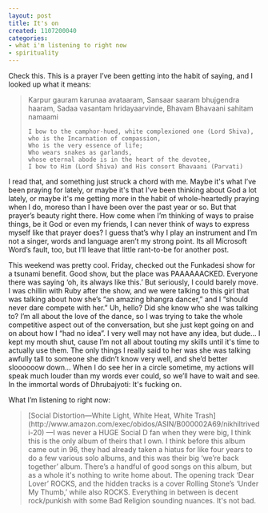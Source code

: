 ```yaml
---
layout: post
title: It's on
created: 1107200040
categories:
- what i'm listening to right now
- spirituality
---
```

Check this. This is a prayer I’ve been getting into the habit of saying, and I looked up what it means:

<blockquote>
    Karpur gauram karunaa avataaram,
    Sansaar saaram bhujgendra haaram,
    Sadaa vasantam hridayaarvinde,
    Bhavam Bhavaani sahitam namaami

    I bow to the camphor-hued, white complexioned one (Lord Shiva),
    who is the Incarnation of compassion,
    Who is the very essence of life;
    Who wears snakes as garlands,
    whose eternal abode is in the heart of the devotee,
    I bow to Him (Lord Shiva) and His consort Bhavaani (Parvati)
</blockquote>

I read that, and something just struck a chord with me. Maybe it's what I’ve been praying for lately, or maybe it's that I’ve been thinking about God a lot lately, or maybe it's me getting more in the habit of whole-heartedly praying when I do, moreso than I have been over the past year or so. But that prayer’s beauty right there. How come when I’m thinking of ways to praise things, be it God or even my friends, I can never think of ways to express myself like that prayer does? I guess that’s why I play an instrument and I’m not a singer, words and language aren’t my strong point. Its all Microsoft Word’s fault, too, but I’ll leave that little rant-to-be for another post.

This weekend was pretty cool. Friday, checked out the Funkadesi show for a tsunami benefit. Good show, but the place was PAAAAAACKED. Everyone there was saying ‘oh, its always like this.’ But seriously, I could barely move. I was chillin with Ruby after the show, and we were talking to this girl that was talking about how she’s “an amazing bhangra dancer,” and I “should never dare compete with her.” Uh, hello? Did she know who she was talking to? I’m all about the love of the dance, so I was trying to take the whole competitive aspect out of the conversation, but she just kept going on and on about how I “had no idea”. I very well may not have any idea, but dude... I kept my mouth shut, cause I’m not all about touting my skills until it's time to actually use them. The only things I really said to her was she was talking awfully tall to someone she didn’t know very well, and she’d better sloooooow down... When I do see her in a circle sometime, my actions will speak much louder than my words ever could, so we’ll have to wait and see. In the immortal words of Dhrubajyoti: It's fucking on.

What I’m listening to right now:
<blockquote>
    [Social Distortion—White Light, White Heat, White Trash](http://www.amazon.com/exec/obidos/ASIN/B000002A69/nikhiltrivedi-20) —I was never a HUGE Social D fan when they were big, I think this is the only album of theirs that I own. I think before this album came out in 96, they had already taken a hiatus for like four years to do a few various solo albums, and this was their big ‘we’re back together’ album. There’s a handful of good songs on this album, but as a whole it's nothing to write home about. The opening track ‘Dear Lover’ ROCKS, and the hidden tracks is a cover Rolling Stone’s ‘Under My Thumb,’ while also ROCKS. Everything in between is decent rock/punkish with some Bad Religion sounding nuances. It's not bad.
</blockquote>
